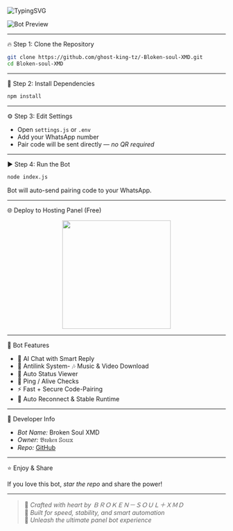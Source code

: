 ![TypingSVG](https://readme-typing-svg.demolab.com?font=Source+Code+Pro&size=40&duration=3000&pause=700&color=00CED1&center=true&vCenter=true&width=1000&height=90&lines=－ＳＯＵＬ＋ＸＭＤ:+ＴＨＥ+ＵＬＴＩＭＡＴＥ+ＢＯＴ;🚀+ＦＡＳＴ,+ＳＴＡＢＬＥ+＆+ＰＯＷＥＲＦＵＬ+🚀;🔒+ＣＯＤＥ－ＰＡＩＲＩＮＧ+🔒;🤖+ＤＥＶ+ＢＹ+𝔅𝔯𝔬𝔨𝔢𝔫+𝕊𝕠𝕦𝕝+🤖)

![Bot Preview](https://i.postimg.cc/JstBmFDV/image.png)

---

🔥 Step 1: Clone the Repository

```bash
git clone https://github.com/ghost-king-tz/-Bloken-soul-XMD.git
cd Bloken-soul-XMD
```

---

🔧 Step 2: Install Dependencies

```bash
npm install
```

---

⚙️ Step 3: Edit Settings

- Open `settings.js` or `.env`  
- Add your WhatsApp number  
- Pair code will be sent directly — *no QR required*

---

▶️ Step 4: Run the Bot

```bash
node index.js
```

Bot will auto-send pairing code to your WhatsApp.

---

🌐 Deploy to Hosting Panel (Free)

<div align="center">
  <a href="https://bot-hosting.net/">
    <img src="https://img.shields.io/badge/Deploy%20Broken%20Soul%20XMD-Panel-blue?style=for-the-badge&logo=vercel" width="250" />
  </a>
</div>

---

💎 Bot Features

- 💬 AI Chat with Smart Reply  
- 🧼 Antilink System- 🎶 Music & Video Download  
- 👀 Auto Status Viewer  
- 📡 Ping / Alive Checks  
- ⚡ Fast + Secure Code-Pairing  
- 🔄 Auto Reconnect & Stable Runtime  

---

👑 Developer Info

- *Bot Name:* Broken Soul XMD  
- *Owner:* 𝔅𝔯𝔬𝔨𝔢𝔫 𝕊𝕠𝕦𝕩  
- *Repo:* [GitHub](https://github.com/ghost-king-tz/-Bloken-soul-XMD)

---

⭐ Enjoy & Share

If you love this bot, *star the repo* and share the power!

---

> 💬 *Crafted with heart by* *ＢＲＯＫＥＮ－ＳＯＵＬ＋ＸＭＤ*  
> 🚀 *Built for speed, stability, and smart automation*  
> 🤖 *Unleash the ultimate panel bot experience*
